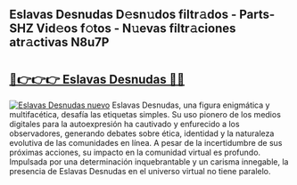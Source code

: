 ## Eslavas Desnudas D𝚎sn𝚞dos filtr𝚊dos - Parts-SHZ Vid𝚎os f𝚘tos - N𝚞evas filtr𝚊ciones atr𝚊ctivas N8u7P

# <h2><a href="http://mb7d6rb.tromn.icu/?c=Eslavas+Desnudas">🔗👉👉👉 Eslavas Desnudas 🔗🔗</a></h2>

[![Eslavas Desnudas nuevo](https://i.imgur.com/pEAQMta.gif)](http://mb7d6rb.tromn.icu/?c=Eslavas+Desnudas)
Eslavas Desnudas, una figura enigmática y multifacética, desafía las etiquetas simples. Su uso pionero de los medios digitales para la autoexpresión ha cautivado y enfurecido a los observadores, generando debates sobre ética, identidad y la naturaleza evolutiva de las comunidades en línea. A pesar de la incertidumbre de sus próximas acciones, su impacto en la comunidad virtual es profundo. Impulsada por una determinación inquebrantable y un carisma innegable, la presencia de Eslavas Desnudas en el universo virtual no tiene paralelo.
